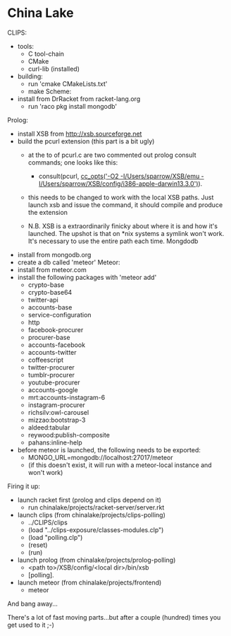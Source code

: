 # China Lake

CLIPS:
- tools:
	- C tool-chain
	- CMake
	- curl-lib (installed)
- building:
	- run 'cmake CMakeLists.txt'
	- make
Scheme:
- install from DrRacket from racket-lang.org
	- run 'raco pkg install mongodb'

Prolog:
- install XSB from http://xsb.sourceforge.net
- build the pcurl extension (this part is a bit ugly)
	- at the to of pcurl.c are two commented out prolog consult commands; one looks like this:
		- consult(pcurl, [cc_opts('-O2 -I/Users/sparrow/XSB/emu -I/Users/sparrow/XSB/config/i386-apple-darwin13.3.0')](#)).

	- this needs to be changed to work with the local XSB paths. Just launch xsb and issue the command, it should compile and produce the extension
	- N.B. XSB is a extraordinarily finicky about where it is and how it's launched. The upshot is that on \*nix systems a symlink won't work. It's necessary to use the entire path each time.
Mongdodb
- install from mongodb.org
- create a db called 'meteor'
Meteor:
- install from meteor.com
- install the following packages with 'meteor add'
	- crypto-base
	- crypto-base64
	- twitter-api
	- accounts-base
	- service-configuration
	- http
	- facebook-procurer
	- procurer-base
	- accounts-facebook
	- accounts-twitter
	- coffeescript
	- twitter-procurer
	- tumblr-procurer
	- youtube-procurer
	- accounts-google
	- mrt:accounts-instagram-6
	- instagram-procurer
	- richsilv:owl-carousel
	- mizzao:bootstrap-3
	- aldeed:tabular
	- reywood:publish-composite
	- pahans:inline-help
- before meteor is launched, the following needs to be exported:
	- MONGO\_URL=mongodb://localhost:27017/meteor
	- (if this doesn't exist, it will run with a meteor-local instance and won't work)

Firing it up:
- launch racket first (prolog and clips depend on it)
	- run chinalake/projects/racket-server/server.rkt
- launch clips (from chinalake/projects/clips-polling)
	- ../CLIPS/clips
	- (load "../clips-exposure/classes-modules.clp")
	- (load "polling.clp")
	- (reset)
	- (run)
- launch prolog (from chinalake/projects/prolog-polling)
	- \<path to\>/XSB/config/\<local dir\>/bin/xsb
	- [polling].
- launch meteor (from chinalake/projects/frontend)
	- meteor

And bang away...

There's a lot of fast moving parts...but after a couple (hundred) times you get used to it ;-)
